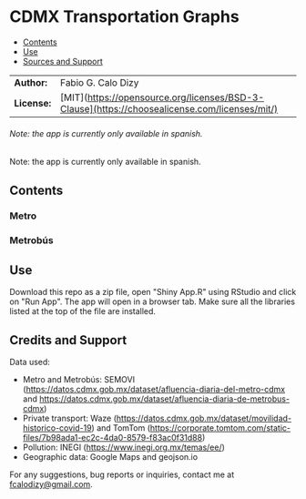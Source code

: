 # CDMX Transportation Graphs
- [Contents](#contents)
- [Use](#use)
- [Sources and Support](#sources-and-support)

|              |                                                                                                  |
|--------------|--------------------------------------------------------------------------------------------------|
| **Author:**  | Fabio G. Calo Dizy                                                                               |
| **License:** | [MIT](https://opensource.org/licenses/BSD-3-Clause](https://choosealicense.com/licenses/mit/)    |

###### Note: the app is currently only available in spanish.
Note: the app is currently only available in spanish.

## Contents


### Metro


### Metrobús


### 

## Use
Download this repo as a zip file, open "Shiny App.R" using RStudio and click on "Run App". 
The app will open in a browser tab. Make sure all the libraries listed at the top of the file
are installed.

## Credits and Support
Data used:

- Metro and Metrobús: SEMOVI (https://datos.cdmx.gob.mx/dataset/afluencia-diaria-del-metro-cdmx and https://datos.cdmx.gob.mx/dataset/afluencia-diaria-de-metrobus-cdmx)
- Private transport:  Waze (https://datos.cdmx.gob.mx/dataset/movilidad-historico-covid-19) and TomTom (https://corporate.tomtom.com/static-files/7b98ada1-ec2c-4da0-8579-f83ac0f31d88)
- Pollution: INEGI (https://www.inegi.org.mx/temas/ee/)
- Geographic data: Google Maps and geojson.io

For any suggestions, bug reports or inquiries, contact me at fcalodizy@gmail.com.
